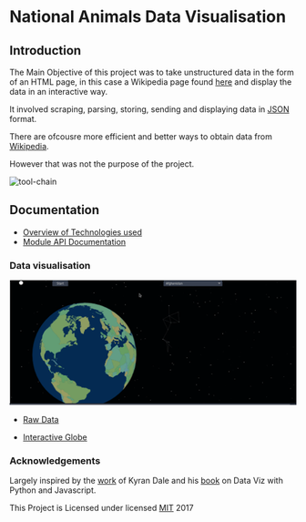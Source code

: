 # National Animals Data Visualisation

## Introduction

The Main Objective of this project was to take unstructured data in the form of an HTML page, in this case a Wikipedia page found [here](https://en.wikipedia.org/wiki/List_of_national_animals) and display the data in an interactive way.

It involved scraping, parsing, storing, sending and displaying data in [JSON](https://www.json.org/) format.

There are ofcousre more efficient and better ways to obtain data from [Wikipedia](https://en.wikipedia.org/w/api.php?action=parse&page=Flag_of_Ireland&format=json).

However that was not the purpose of the project.

![tool-chain](img/info_national_animals.png)

## Documentation

- [Overview of Technologies used]()
- [Module API Documentation]()

### Data visualisation

![spinning-globe](static/data_vis.gif)

- [Raw Data](https://raw.githubusercontent.com/harps116/national-animals/master/web_scraper/national_animals_map.topojson)

- [Interactive Globe](https://projects.codinglab.tech/national-animals-data-vis/)

### Acknowledgements

Largely inspired by the [work](http://kyrandale.com/static/talks/reveal.js/index_pydata2015.html#/) of Kyran Dale and his [book](https://www.amazon.com/Data-Visualization-Python-JavaScript-Transform/dp/1491920513) on Data Viz with Python and Javascript.

This Project is Licensed under
licensed [MIT](https://choosealicense.com/licenses/mit/) 2017
